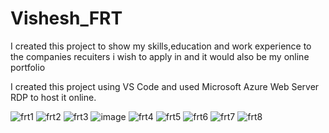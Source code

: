 # Vishesh_FRT
I created this project to show my skills,education and work experience to the companies recuiters i wish to apply in and it would also be my online portfolio 

I created this project using VS Code and used Microsoft Azure Web Server RDP to host it online. 

![frt1](https://user-images.githubusercontent.com/61914430/152701091-1ff07baf-e976-4669-bf77-25cf6c1ecacc.PNG)
![frt2](https://user-images.githubusercontent.com/61914430/152701102-a179402b-f72b-45e0-8759-5d89720de005.PNG)
![frt3](https://user-images.githubusercontent.com/61914430/152701106-9636eee0-b5a7-40fe-8431-48ee0f63fd6a.PNG)
![image](https://user-images.githubusercontent.com/61914430/152701235-4824ffa1-d53a-475e-8317-caf2e8004057.png)
![frt4](https://user-images.githubusercontent.com/61914430/152701115-52283e44-f3b3-417f-a201-763f9b3290fc.PNG)
![frt5](https://user-images.githubusercontent.com/61914430/152701119-e3b369be-8f4a-41ab-a417-32cdfc4cbc5f.PNG)
![frt6](https://user-images.githubusercontent.com/61914430/152701128-7a87dfe7-593c-44f5-a163-c0a35531921e.PNG)
![frt7](https://user-images.githubusercontent.com/61914430/152701131-6ed45e44-e555-4fed-8268-fefede2d7c47.PNG)
![frt8](https://user-images.githubusercontent.com/61914430/152701137-85ebcfc5-3c2f-4dd9-8490-e2da43f0c78f.PNG)

